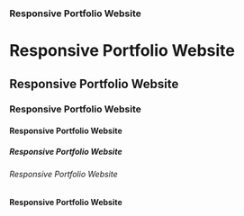 <h3>Responsive Portfolio Website</h3>

# Responsive Portfolio Website

## Responsive Portfolio Website

### Responsive Portfolio Website

#### Responsive Portfolio Website

##### Responsive Portfolio Website

###### Responsive Portfolio Website

**Responsive Portfolio Website**
